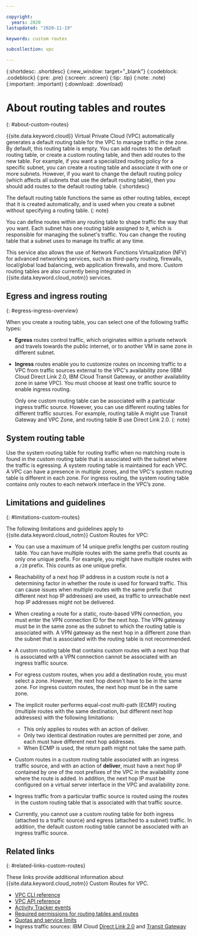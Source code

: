 ```yaml
---

copyright:
  years: 2020
lastupdated: "2020-11-19"

keywords: custom routes

subcollection: vpc

---
```


{:shortdesc: .shortdesc}
{:new_window: target="_blank"}
{:codeblock: .codeblock}
{:pre: .pre}
{:screen: .screen}
{:tip: .tip}
{:note: .note}
{:important: .important}
{:download: .download}

# About routing tables and routes
{: #about-custom-routes}

{{site.data.keyword.cloud}} Virtual Private Cloud (VPC) automatically generates a default routing table for the VPC to manage traffic in the zone. By default, this routing table is empty. You can add routes to the default routing table, or create a custom routing table, and then add routes to the new table. For example, if you want a specialized routing policy for a specific subnet, you can create a routing table and associate it with one or more subnets. However, if you want to change the default routing policy (which affects all subnets that use the default routing table), then you should add routes to the default routing table.
{:shortdesc}

The default routing table functions the same as other routing tables, except that it is created automatically, and is used when you create a subnet without specifying a routing table.
{: note}

You can define routes within any routing table to shape traffic the way that you want. Each subnet has one routing table assigned to it, which is responsible for managing the subnet's traffic. You can change the routing table that a subnet uses to manage its traffic at any time.

This service also allows the use of Network Functions Virtualization (NFV) for advanced networking services, such as third-party routing, firewalls, local/global load balancing, web application firewalls, and more. Custom routing tables are also currently being integrated in {{site.data.keyword.cloud_notm}} services.

## Egress and ingress routing
{: #egress-ingress-overview}

When you create a routing table, you can select one of the following traffic types:

* **Egress** routes control traffic, which originates within a private network and travels towards the public internet, or to another VM in same zone in different subnet.
* **Ingress** routes enable you to customize routes on incoming traffic to a VPC from traffic sources external to the VPC's availability zone (IBM Cloud Direct Link 2.0, IBM Cloud Transit Gateway, or another availability zone in same VPC). You must choose at least one traffic source to enable ingress routing.

   Only one custom routing table can be associated with a particular ingress traffic source. However, you can use different routing tables for different traffic sources. For example, routing table A might use Transit Gateway and VPC Zone, and routing table B use Direct Link 2.0.
   {: note}

## System routing table

Use the system routing table for routing traffic when no matching route is found in the custom routing table that is associated with the subnet where the traffic is egressing. A system routing table is maintained for each VPC. A VPC can have a presence in multiple zones, and the VPC's system routing table is different in each zone. For ingress routing, the system routing table contains only routes to each network interface in the VPC’s zone.

## Limitations and guidelines
{: #limitations-custom-routes}

The following limitations and guidelines apply to {{site.data.keyword.cloud_notm}} Custom Routes for VPC:

* You can use a maximum of 14 unique prefix lengths per custom routing table. You can have multiple routes with the same prefix that counts as only one unique prefix. For example, you might have multiple routes with a `/28` prefix. This counts as one unique prefix.
* Reachability of a next hop IP address in a custom route is not a determining factor in whether the route is used for forward traffic. This can cause issues when multiple routes with the same prefix (but different next hop IP addresses) are used, as traffic to unreachable next hop IP addresses might not be delivered.
* When creating a route for a static, route-based VPN connection, you must enter the VPN connection ID for the next hop. The VPN gateway must be in the same zone as the subnet to which the routing table is associated with. A VPN gateway as the next hop in a different zone than the subnet that is associated with the routing table is not recommended.
* A custom routing table that contains custom routes with a next hop that is associated with a VPN connection cannot be associated with an ingress traffic source.
* For egress custom routes, when you add a destination route, you must select a zone. However, the next hop doesn't have to be in the same zone. For ingress custom routes, the next hop must be in the same zone.
* The implicit router performs equal-cost multi-path (ECMP) routing (multiple routes with the same destination, but different next hop addresses) with the following limitations:

   * This only applies to routes with an action of deliver.
   * Only two identical destination routes are permitted per zone, and each must have different next hop addresses.
   * When ECMP is used, the return path might not take the same path.

* Custom routes in a custom routing table associated with an ingress traffic source, and with an action of **deliver**, must have a next hop IP contained by one of the root prefixes of the VPC in the availability zone where the route is added. In addition, the next hop IP must be configured on a virtual server interface in the VPC and availability zone.  
* Ingress traffic from a particular traffic source is routed using the routes in the custom routing table that is associated with that traffic source.
* Currently, you cannot use a custom routing table for both ingress (attached to a traffic source) and egress (attached to a subnet) traffic. In addition, the default custom routing table cannot be associated with an ingress traffic source.

## Related links
{: #related-links-custom-routes}

These links provide additional information about {{site.data.keyword.cloud_notm}} Custom Routes for VPC.

* [VPC CLI reference](/docs/vpc?topic=vpc-infrastructure-cli-plugin-vpc-reference#custom-routes-section)
* [VPC API reference](https://{DomainName}/apidocs/vpc)
* [Activity Tracker events](/docs/vpc?topic=vpc-at-events#events-custom-routes)
* [Required permissions for routing tables and routes](/docs/vpc?topic=vpc-resource-authorizations-required-for-api-and-cli-calls)
* [Quotas and service limits](/docs/vpc?topic=vpc-quotas#routing-tables-routes-quotas)
* Ingress traffic sources: IBM Cloud [Direct Link 2.0](/docs/dl?topic=dl-get-started-with-ibm-cloud-dl) and [Transit Gateway](/docs/transit-gateway?topic=transit-gateway-getting-started)
